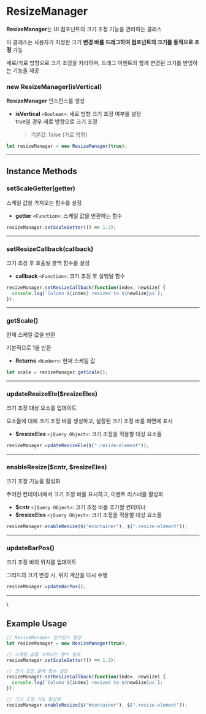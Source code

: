 # ResizeManager

**ResizeManager**는 UI 컴포넌트의 크기 조정 기능을 관리하는 클래스

이 클래스는 사용자가 지정한 크기 **변경 바를 드래그하여 컴포넌트의 크기를 동적으로 조정** 가능

세로/가로 방향으로 크기 조정을 처리하며, 드래그 이벤트와 함께 변경된 크기를 반영하는 기능을 제공

### new ResizeManager(isVertical)

**ResizeManager** 인스턴스를 생성

*   **isVertical** `<Boolean>`: 세로 방향 크기 조정 여부를 설정\
    true일 경우 세로 방향으로 크기 조정

    > 기본값: false (가로 방향)

```js
let resizeManager = new ResizeManager(true);
```

***

## Instance Methods

### setScaleGetter(getter)

스케일 값을 가져오는 함수를 설정

* **getter** `<Function>`: 스케일 값을 반환하는 함수

```js
resizeManager.setScaleGetter(() => 1.2);
```

***

### setResizeCallback(callback)

크기 조정 후 호출될 콜백 함수를 설정

* **callback** `<Function>`: 크기 조정 후 실행될 함수

```js
resizeManager.setResizeCallback(function(index, newSize) {
  console.log(`Column ${index} resized to ${newSize}px`);
});
```

***

### getScale()

현재 스케일 값을 반환

기본적으로 1을 반환

* **Returns** `<Number>`: 현재 스케일 값

```js
let scale = resizeManager.getScale();
```

***

### updateResizeEle($resizeEles)

크기 조정 대상 요소를 업데이트

요소들에 대해 크기 조정 바를 생성하고, 설정된 크기 조정 바를 화면에 표시

* **$resizeEles** `<jQuery Object>`: 크기 조정을 적용할 대상 요소들

```js
resizeManager.updateResizeEle($(".resize-element"));
```

***

### enableResize($cntr, $resizeEles)

크기 조정 기능을 활성화

주어진 컨테이너에서 크기 조정 바를 표시하고, 이벤트 리스너를 활성화

* **$cntr** `<jQuery Object>`: 크기 조정 바를 추가할 컨테이너
* **$resizeEles** `<jQuery Object>`: 크기 조정을 적용할 대상 요소들

```js
resizeManager.enableResize($("#container"), $(".resize-element"));
```

***

### updateBarPos()

크기 조정 바의 위치를 업데이트

그리드의 크기 변경 시, 위치 계산을 다시 수행

```js
resizeManager.updateBarPos();
```

***

\


## Example Usage

```js
// ResizeManager 인스턴스 생성
let resizeManager = new ResizeManager(true);

// 스케일 값을 가져오는 함수 설정
resizeManager.setScaleGetter(() => 1.2);

// 크기 조정 콜백 함수 설정
resizeManager.setResizeCallback(function(index, newSize) {
  console.log(`Column ${index} resized to ${newSize}px`);
});

// 크기 조정 기능 활성화
resizeManager.enableResize($("#container"), $(".resize-element"));
```
